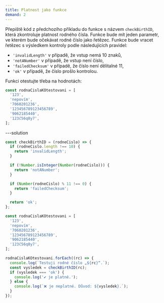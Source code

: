 ```yaml
---
title: Platnost jako funkce
demand: 2
---
```


Přepiště kód z předchozího příkladu do funkce s názvem `checkBirthID`, která zkontroluje platnost rodného čísla. Funkce bude mít jeden parametr, ve kterém bude očekávat rodné číslo jako řetězec. Funkce bude vracet řetězec s výsledkem kontroly podle následujících pravidel:

- `'invalidLength'` v případě, že vstup nemá 10 znaků,
- `'notANumber'` v případě, že vstup není číslo,
- `'failedChecksum'` v případě, že číslo není dělitalné 11,
- `'ok'` v případě, že číslo prošlo kontrolou.

Funkci otestujte třeba na hodnotách:

```js
const rodnaCislaKOtestovani = [
  '123',
  'nepovím',
  '7060201236',
  '123456789123456789',
  '9062185440',
  '123č56q8y7',
];
```

---solution

```js
const checkBirthID = (rodneCislo) => {
  if (rodneCislo.length !== 10) {
    return 'invalidLength';
  }

  if (!Number.isInteger(Number(rodneCislo))) {
    return 'notANumber';
  }

  if (Number(rodneCislo) % 11 !== 0) {
    return 'failedChecksum';
  }

  return 'ok';
};

const rodnaCislaKOtestovani = [
  '123',
  'nepovím',
  '7060201236',
  '123456789123456789',
  '9062185440',
  '123č56q8y7',
];

rodnaCislaKOtestovani.forEach((rc) => {
  console.log(`Testuji rodné číslo „${rc}“.`);
  const vysledek = checkBirthID(rc);
  if (vysledek === 'ok') {
    console.log('✔️ je platné.');
  } else {
    console.log(`❌ je neplatné. Důvod: ${vysledek}.`);
  }
});
```
